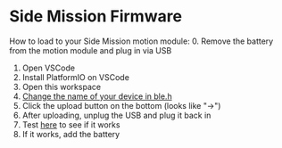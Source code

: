 # Side Mission Firmware

How to load to your Side Mission motion module:
0. Remove the battery from the motion module and plug in via USB
1. Open VSCode
2. Install PlatformIO on VSCode
3. Open this workspace
4. [Change the name of your device in ble.h](https://github.com/Ukaton-Inc/side-missions-firmware/blob/main/src/ble.h#L17)
5. Click the upload button on the bottom (looks like "->")
6. After uploading, unplug the USB and plug it back in
7. Test [here](https://ukaton-side-mission.glitch.me/visualization) to see if it works
8. If it works, add the battery
